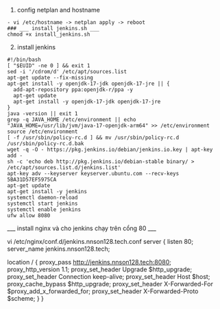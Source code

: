 1. config netplan and hostname
```
- vi /etc/hostname -> netplan apply -> reboot
### ___ install jenkins.sh ___
chmod +x install_jenkins.sh
```
2. install jenkins
```
#!/bin/bash
[ "$EUID" -ne 0 ] && exit 1
sed -i '/cdrom/d' /etc/apt/sources.list
apt-get update --fix-missing
apt-get install -y openjdk-17-jdk openjdk-17-jre || {
  add-apt-repository ppa:openjdk-r/ppa -y
  apt-get update
  apt-get install -y openjdk-17-jdk openjdk-17-jre
}
java -version || exit 1
grep -q JAVA_HOME /etc/environment || echo "JAVA_HOME=/usr/lib/jvm/java-17-openjdk-arm64" >> /etc/environment
source /etc/environment
[ -f /usr/sbin/policy-rc.d ] && mv /usr/sbin/policy-rc.d /usr/sbin/policy-rc.d.bak
wget -q -O - https://pkg.jenkins.io/debian/jenkins.io.key | apt-key add -
sh -c 'echo deb http://pkg.jenkins.io/debian-stable binary/ > /etc/apt/sources.list.d/jenkins.list'
apt-key adv --keyserver keyserver.ubuntu.com --recv-keys 5BA31D57EF5975CA
apt-get update
apt-get install -y jenkins
systemctl daemon-reload
systemctl start jenkins
systemctl enable jenkins
ufw allow 8080
```
___ install nginx và cho jenkins chạy trên cổng 80 ___

vi /etc/nginx/conf.d/jenkins.nnson128.tech.conf
server {
  listen 80;
  server_name jenkins.nnson128.tech;

  location / {
    proxy_pass http://jenkins.nnson128.tech:8080;
    proxy_http_version 1.1;
    proxy_set_header Upgrade $http_upgrade;
    proxy_set_header Connection keep-alive;
    proxy_set_header Host $host;
    proxy_cache_bypass $http_upgrade;
    proxy_set_header X-Forwarded-For $proxy_add_x_forwarded_for;
    proxy_set_header X-Forwarded-Proto $scheme;
  }
}
